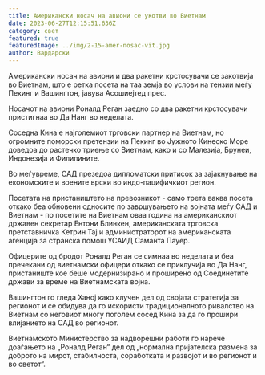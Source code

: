 ```yaml
---
title: Американски носач на авиони се укотви во Виетнам
date: 2023-06-27T12:15:51.636Z
category: свет
featured: true
featuredImage: ../img/2-15-amer-nosac-vit.jpg
author: Вардарски
---
```

Американски носач на авиони и два ракетни крстосувачи се закотвија во Виетнам, што е ретка посета на таа земја во услови на тензии меѓу Пекинг и Вашингтон, јавува Асошиејтед прес.

Носачот на авиони Роналд Реган заедно со два ракетни крстосувачи пристигнаа во Да Нанг во неделата.

Соседна Кина е најголемиот трговски партнер на Виетнам, но огромните поморски претензии на Пекинг во Јужното Кинеско Море доведоа до растечко триење со Виетнам, како и со Малезија, Брунеи, Индонезија и Филипините.

Во меѓувреме, САД презедоа дипломатски притисок за зајакнување на економските и воените врски во индо-пацифичкиот регион.

Посетата на пристаништето на превозникот - само трета ваква посета откако беа обновени односите по завршувањето на војната меѓу САД и Виетнам - по посетите на Виетнам оваа година на американскиот државен секретар Ентони Блинкен, американската трговска претставничка Кетрин Тај и администраторот на американската агенција за странска помош УСАИД Саманта Пауер.

Офицерите од бродот Роналд Реган се симнаа во неделата и беа пречекани од виетнамски офицери откако се приклучија во Да Нанг, пристаниште кое беше модернизирано и проширено од Соединетите држави за време на Виетнамската војна.

Вашингтон го гледа Ханој како клучен дел од својата стратегија за регионот и се обидува да го искористи традиционалното ривалство на Виетнам со неговиот многу поголем сосед Кина за да го прошири влијанието на САД во регионот.

Виетнамското Министерство за надворешни работи го нарече доаѓањето на „Роналд Реган“ дел од „нормална пријателска размена за доброто на мирот, стабилноста, соработката и развојот и во регионот и во светот“.